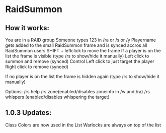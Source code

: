 # RaidSummon

## How it works:
You are in a RAID group
Someone types 123 in /ra or /s or /y
Playername gets added to the small RaidSummon frame and is synced accros all RaidSummon users
SHIFT + leftclick to move the frame
If a player is on the list the frame is visible (type /rs to show/hide it manually)
Left click to summon and remove (synced)
Control Left click to just target the player
Right click to remove (synced)

If no player is on the list the frame is hidden again (type /rs to show/hide it manually)

Options:
/rs help
/rs zone(enabled/disables zoneinfo in /w and /ra)
/rs whispers (enabled/disables whispering the target)

## 1.0.3 Updates:
Class Colors are now used in the List
Warlocks are always on top of the list
